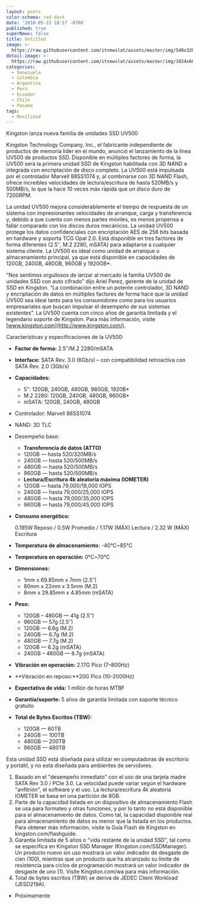 ```yaml
---
layout: posts
color-schema: red-dark
date: '2018-05-23 18:17 -0700'
published: true
superNews: false
title: Untitled
image: >-
  https://raw.githubusercontent.com/itnewslat/assets/master/img/540x320/SUV500-p.jpg
detail-image: >-
  https://raw.githubusercontent.com/itnewslat/assets/master/img/1024x680/SUV500-g.jpg
categories:
  - Venezuela
  - Colombia
  - Argentina
  - Perú
  - Ecuador
  - Chile
  - Panama
tags:
  - Movilidad
---
```

Kingston lanza nueva familia de unidades SSD UV500

Kingston Technology Company, Inc., el fabricante independiente de productos de memoria líder en el mundo, anunció el lanzamiento de la línea UV500 de productos SSD. Disponible en múltiples factores de forma, la UV500 será la primera unidad SSD de Kingston habilitada con 3D NAND e integrada con encriptación de disco completo. La UV500 está impulsada por el controlador Marvell 88SS1074 y, al combinarse con 3D NAND Flash, ofrece increíbles velocidades de lectura/escritura de hasta 520MB/s y 500MB/s, lo que la hace 10 veces más rápida que un disco duro de 7200RPM.

La unidad UV500 mejora considerablemente el tiempo de respuesta de un sistema con impresionantes velocidades de arranque, carga y transferencia y, debido a que cuenta con menos partes móviles, es menos propensa a fallar comparado con los discos duros mecánicos. La unidad UV500 protege los datos confidenciales con encriptación AES de 256 bits basada en hardware y soporta TCG Opal 2.0. Está disponible en tres factores de forma diferentes (2.5″, M.2 2280, mSATA) para adaptarse a cualquier sistema cliente. La UV500 es ideal como unidad de arranque o almacenamiento principal, ya que está disponible en capacidades de 120GB, 240GB, 480GB, 960GB y 1920GB*.
            
“Nos sentimos orgullosos de lanzar al mercado la familia UV500 de unidades SSD con auto cifrado” dijo Ariel Perez, gerente de la unidad de SSD en Kingston. “La combinación entre un potente controlador, 3D NAND y encriptación de datos en múltiples factores de forma hace que la unidad UV500 sea ideal tanto para los consumidores como para los usuarios empresariales que buscan impulsar el desempeño de sus sistemas existentes”. 
La UV500 cuenta con cinco años de garantía limitada y el legendario soporte de Kingston. 
Para más información, visite [www.kingston.com](http://www.kingston.com/).

Características y especificaciones de la UV500:
- **Factor de forma:** 2.5″/M.2 2280/mSATA
- **Interface:** SATA Rev. 3.0 (6Gb/s) – con compatibilidad retroactiva con SATA Rev. 2.0 (3Gb/s)
- **Capacidades:**
  - 5″: 120GB, 240GB, 480GB, 960GB, 1920B*
  - M.2 2280: 120GB, 240GB, 480GB, 960GB*
  - mSATA: 120GB, 240GB, 480GB
- Controlador: Marvell 88SS1074 
- NAND: 3D TLC
- Desempeño base:
  - **Transferencia de datos (ATTO)**
  - 120GB — hasta 520/320MB/s
  - 240GB — hasta 520/500MB/s
  - 480GB — hasta 520/500MB/s
  - 960GB — hasta 520/500MB/s
  - **Lectura/Escritura 4k aleatoria máxima (IOMETER)**
  - 120GB — hasta 79,000/18,000 IOPS
  - 240GB — hasta 79,000/25,000 IOPS
  - 480GB — hasta 79,000/35,000 IOPS
  - 960GB — hasta 79,000/45,000 IOPS
 
- **Consumo energético:**

	0.195W Reposo / 0.5W Promedio / 1.17W (MÁX) Lectura / 2.32 W (MÁX) Escritura
- **Temperatura de almacenamiento:** -40°C~85°C
- **Temperatura en operación:** 0°C~70°C
- **Dimensiones:** 
  - 1mm x 69.85mm x 7mm (2.5″)
  - 80mm x 22mm x 3.5mm (M.2)
  - 8mm x 29.85mm x 4.85mm (mSATA)
- **Peso:** 
  - 120GB – 480GB — 41g (2.5″)
  - 960GB — 57g (2.5″)
  - 120GB — 6.6g (M.2)
  - 240GB — 6.7g (M.2)
  - 480GB — 7.7g (M.2)
  - 120GB — 6.2g (mSATA)
  - 240GB – 480GB — 6.7g (mSATA)

- **Vibración en operación:** 2.17G Pico (7–800Hz)
- **Vibración en reposo:**20G Pico (10–2000Hz)
- **Expectativa de vida:** 1 millón de horas MTBF
- **Garantía/soporte:** 5 años de garantía limitada con soporte técnico gratuito
- **Total de Bytes Escritos (TBW):** 
  - 120GB — 60TB
  - 240GB — 100TB
  - 480GB — 200TB
  - 960GB — 480TB


Esta unidad SSD está diseñada para utilizar en computadoras de escritorio y portátil, y no está diseñada para ambientes de servidores.

1. Basado en el "desempeño inmediato" con el uso de una tarjeta madre SATA Rev 3.0 / PCIe 3.0. La velocidad puede variar según el hardware "anfitrión", el software y el uso. La lectura/escritura 4k aleatoria IOMETER se basa en una partición de 8GB.
2. Parte de la capacidad listada en un dispositivo de almacenamiento Flash se usa para formateo y otras funciones, y por lo tanto no está disponible para el almacenamiento de datos. Como tal, la capacidad disponible real para almacenamiento de datos es menor que la listada en los productos. Para obtener más información, visite la Guía Flash de Kingston en kingston.com/flashguide.
3. Garantía limitada de 5 años o “vida restante de la unidad SSD”, tal como se especifica en Kingston SSD Manager (Kingston.com/SSDManager). Un producto nuevo sin uso mostrará un valor indicador de desgaste de cien (100), mientras que un producto que ha alcanzado su límite de resistencia para ciclos de programación mostrará un valor indicador de desgaste de uno (1). Visite Kingston.com/wa para más información.
4. Total de bytes escritos (TBW) se deriva de JEDEC Client Workload (JESD219A).

* Próximamente
